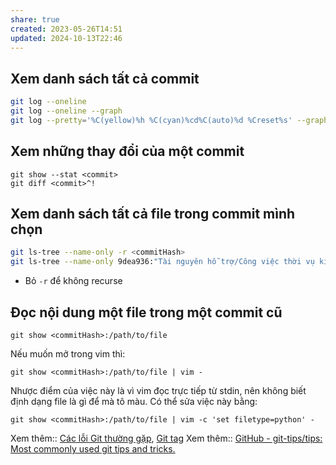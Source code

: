 ```yaml
---
share: true
created: 2023-05-26T14:51
updated: 2024-10-13T22:46
---
```

## Xem danh sách tất cả commit
```bash
git log --oneline
git log --oneline --graph
git log --pretty='%C(yellow)%h %C(cyan)%cd%C(auto)%d %Creset%s' --graph --date=relative --date-order
```
## Xem những thay đổi của một commit
```
git show --stat <commit>
git diff <commit>^!
```
## Xem danh sách tất cả file trong commit mình chọn
```bash
git ls-tree --name-only -r <commitHash>
git ls-tree --name-only 9dea936:"Tài nguyên hỗ trợ/Công việc thời vụ kiếm tiền nhanh"
```
- Bỏ `-r` để không recurse 
## Đọc nội dung một file trong một commit cũ
```
git show <commitHash>:/path/to/file
```
Nếu muốn mở trong vim thì:
```
git show <commitHash>:/path/to/file | vim -
```
Nhược điểm của việc này là vì vim đọc trực tiếp từ stdin, nên không biết định dạng file là gì để mà tô màu. Có thể sửa việc này bằng:
```
git show <commitHash>:/path/to/file | vim -c 'set filetype=python' -
```

Xem thêm:: [Các lỗi Git thường gặp](./C%C3%A1c%20l%E1%BB%97i%20Git%20th%C6%B0%E1%BB%9Dng%20g%E1%BA%B7p.md), [Git tag](./Git%20tag.md)
Xem thêm:: [GitHub - git-tips/tips: Most commonly used git tips and tricks.](https://github.com/git-tips/tips?tab=readme-ov-file#readme)
